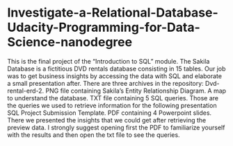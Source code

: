 # Investigate-a-Relational-Database-Udacity-Programming-for-Data-Science-nanodegree
This is the final project of the “Introduction to SQL” module.  The Sakila Database is a fictitious DVD rentals database consisting in 15 tables. Our job was to get business insights by accessing the data with SQL and elaborate a small presentation after.  There are three archives in the repository:  Dvd-rental-erd-2. PNG file containing Sakila’s Entity Relationship Diagram. A map to understand the database.  TXT file containing 5 SQL queries. Those are the queries we used to retrieve information for the following presentation SQL Project Submission Template. PDF containing 4 Powerpoint slides. There we presented the insights that we could get after retrieving the preview data. I strongly suggest opening first the PDF to familiarize yourself with the results and then open the txt file to see the queries.
